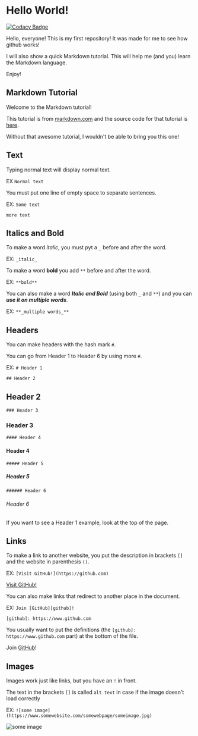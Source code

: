 # Hello World!

[![Codacy Badge](https://api.codacy.com/project/badge/Grade/3e07e010c8cf44499624e01bcff4e9e1)](https://app.codacy.com/app/awsumbill/hello-world?utm_source=github.com&utm_medium=referral&utm_content=objoyful/hello-world&utm_campaign=Badge_Grade_Dashboard)

Hello, everyone! This is my first repository! It was made for me to see how github works!

I will also show a quick Markdown tutorial. This will help me (and you) learn the Markdown language.

Enjoy!

## Markdown Tutorial

Welcome to the Markdown tutorial!

This tutorial is from [markdown.com](https://www.markdowntutorial.com/) and the source code for that tutorial is [here](https://github.com/gjtorikian/markdowntutorial.com).

Without that awesome tutorial, I wouldn't be able to bring you this one!

## Text

Typing normal text will display normal text.

EX `Normal text`

You must put one line of empty space to separate sentences.

EX: `Some text`

`more text`

## Italics and Bold

To make a word _italic_, you must pyt a `_` before and after the word.

EX: `_italic_`

To make a word **bold** you add `**` before and after the word.

EX: `**bold**`

You can also make a word **_Italic and Bold_** (using both `_` and `**`) and you can **_use it on multiple words_**.

EX: `**_multiple words_**`

## Headers

You can make headers with the hash mark `#`.

You can go from Header 1 to Header 6 by using more `#`.

EX: `# Header 1`

`## Header 2`
## Header 2

`### Header 3`
### Header 3

`#### Header 4`
#### Header 4

`##### Header 5`
##### Header 5

`###### Header 6`
###### Header 6

If you want to see a Header 1 example, look at the top of the page.

## Links

To make a link to another website, you put the description in brackets `[]` and the website in parenthesis `()`.

EX: `[Visit GitHub!](https://github.com)`

[Visit GitHub!](https://github.com)

You can also make links that redirect to another place in the document.

EX: `Join [GitHub][github]!`

`[github]: https://www.github.com`

You usually want to put the definitions (the `[github]: https://www.github.com` part) at the bottom of the file.

Join [GitHub][github]!

## Images

Images work just like links, but you have an `!` in front.

The text in the brackets `[]` is called `alt text` in case if the image doesn't load correctly

EX: `![some image](https://www.somewebsite.com/somewebpage/someimage.jpg)`

![some image](https://www.somewebsite/somewebpage/someimage.jpg)

## 

[github]: https://www.github.com/